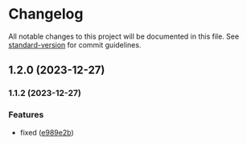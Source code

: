 # Changelog

All notable changes to this project will be documented in this file. See [standard-version](https://github.com/conventional-changelog/standard-version) for commit guidelines.

## 1.2.0 (2023-12-27)

### 1.1.2 (2023-12-27)

### Features

* fixed ([e989e2b](https://github.com/core-ds/test/commit/e989e2b57488120da405ce951978dd6f177380cb))
